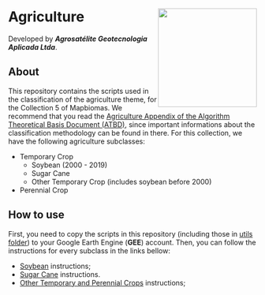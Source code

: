 
<div>
    <img src='https://agrosatelite.com.br/wp-content/uploads/2019/02/logo_horizontal_negativo.png' height='auto' width='200' align='right'>
    <h1>Agriculture</h1>
</div>

Developed by ***Agrosatélite Geotecnologia Aplicada Ltda***.

## About
This repository contains the scripts used in the classification of the agriculture theme, for the Collection 5 of Mapbiomas. We recommend that you read the  [Agriculture Appendix of the Algorithm Theoretical Basis Document (ATBD)](https://mapbiomas.org/download-dos-atbds), since important informations about the classification methodology can be found in there. For this collection, we have the following agriculture subclasses:

 - Temporary Crop
	- Soybean (2000 - 2019)
	- Sugar Cane
	- Other Temporary Crop (includes soybean before 2000)
 - Perennial Crop

## How to use

First, you need to copy the scripts in this repository  (including those in [utils folder](./utils)) to your Google Earth Engine (**GEE**) account. Then, you can follow the instructions for every subclass in the links bellow:
																						 
 - [Soybean](./soybean) instructions;
 - [Sugar Cane](./sugarcane) instructions.
 - [Other Temporary and Perennial Crops](./temporary-perennial-crops) instructions;
